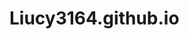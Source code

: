# Liucy3164.github.io

<style>
a[href*="github.com/Liucy3164"] {
  display: none !important;
}
</style>
